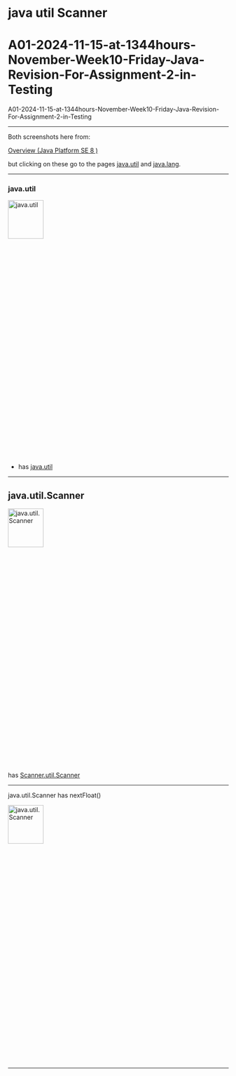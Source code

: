# java util Scanner

# A01-2024-11-15-at-1344hours-November-Week10-Friday-Java-Revision-For-Assignment-2-in-Testing
A01-2024-11-15-at-1344hours-November-Week10-Friday-Java-Revision-For-Assignment-2-in-Testing

____

Both screenshots here from:

[Overview (Java Platform SE 8 )](https://docs.oracle.com/javase/8/docs/api/)

but clicking on these go to the pages [java.util](https://docs.oracle.com/javase/8/docs/api/java/util/package-summary.html) and [java.lang](https://docs.oracle.com/javase/8/docs/api/java/lang/package-summary.html).

____

### java.util

[<img src="https://github.com/user-attachments/assets/715cc905-3335-4218-bcc8-c8aabdb37a1d" width="40%" height="15%" alt="java.util">](https://docs.oracle.com/javase/8/docs/api/java/util/package-summary.html)

- has [java.util](https://docs.oracle.com/javase/8/docs/api/java/util/package-summary.html)

____

## java.util.Scanner

[<img src="https://github.com/user-attachments/assets/6a91c5e2-7479-4933-9072-8fd2f89b2e49" width="40%" height="15%" alt="java.util.Scanner">](https://docs.oracle.com/javase/8/docs/api/java/util/Scanner.html)

has [Scanner.util.Scanner](https://docs.oracle.com/javase/8/docs/api/java/util/Scanner.html)

____

java.util.Scanner has nextFloat()

[<img src="https://github.com/user-attachments/assets/27f78e7e-e24f-42c6-ac0d-ecef94349412" width="40%" height="15%" alt="java.util.Scanner">](https://docs.oracle.com/javase/8/docs/api/java/util/Scanner.html)

____

